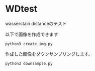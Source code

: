 # WDtest
wasserstain distanceのテスト

以下で画像を作成できます
```
python3 create_img.py
```

作成した画像をダウンサンプリングします。
```
python3 downsample.py
```
